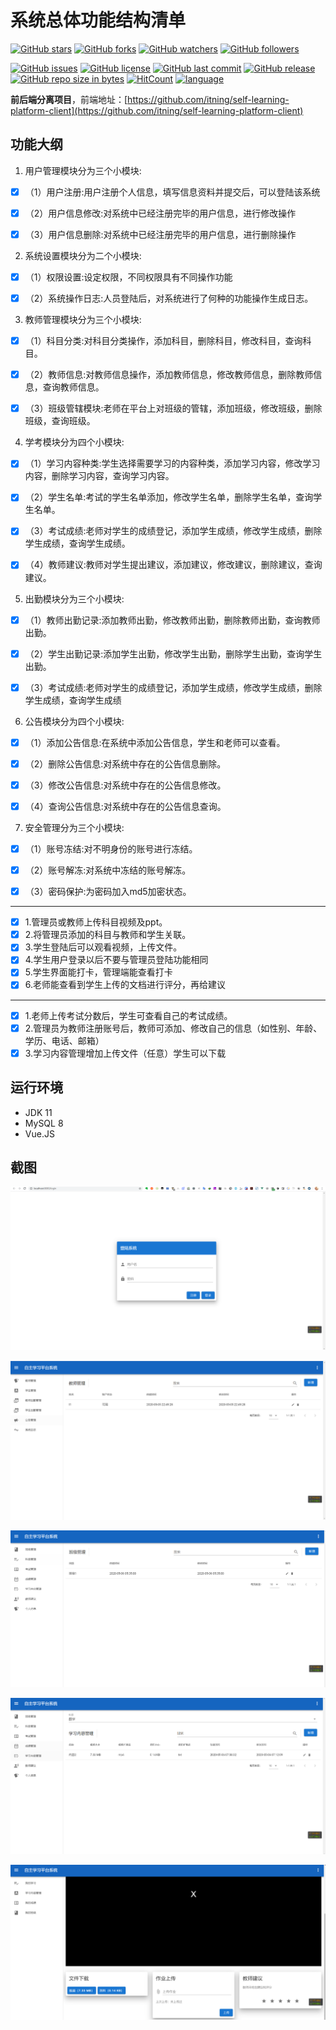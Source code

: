 # 系统总体功能结构清单

[![GitHub stars](https://img.shields.io/github/stars/itning/self-learning-platform-server.svg?style=social&label=Stars)](https://github.com/itning/self-learning-platform-server/stargazers)
[![GitHub forks](https://img.shields.io/github/forks/itning/self-learning-platform-server.svg?style=social&label=Fork)](https://github.com/itning/self-learning-platform-server/network/members)
[![GitHub watchers](https://img.shields.io/github/watchers/itning/self-learning-platform-server.svg?style=social&label=Watch)](https://github.com/itning/self-learning-platform-server/watchers)
[![GitHub followers](https://img.shields.io/github/followers/itning.svg?style=social&label=Follow)](https://github.com/itning?tab=followers)

[![GitHub issues](https://img.shields.io/github/issues/itning/self-learning-platform-server.svg)](https://github.com/itning/self-learning-platform-server/issues)
[![GitHub license](https://img.shields.io/github/license/itning/self-learning-platform-server.svg)](https://github.com/itning/self-learning-platform-server/blob/master/LICENSE)
[![GitHub last commit](https://img.shields.io/github/last-commit/itning/self-learning-platform-server.svg)](https://github.com/itning/self-learning-platform-server/commits)
[![GitHub release](https://img.shields.io/github/release/itning/self-learning-platform-server.svg)](https://github.com/itning/self-learning-platform-server/releases)
[![GitHub repo size in bytes](https://img.shields.io/github/repo-size/itning/self-learning-platform-server.svg)](https://github.com/itning/self-learning-platform-server)
[![HitCount](http://hits.dwyl.io/itning/self-learning-platform-server.svg)](http://hits.dwyl.io/itning/self-learning-platform-server)
[![language](https://img.shields.io/badge/language-JAVA-green.svg)](https://github.com/itning/self-learning-platform-server)

**前后端分离项目**，前端地址：[https://github.com/itning/self-learning-platform-client](https://github.com/itning/self-learning-platform-client)

## 功能大纲

1. 用户管理模块分为三个小模块:

- [x] （1）用户注册:用户注册个人信息，填写信息资料并提交后，可以登陆该系统

- [x] （2）用户信息修改:对系统中已经注册完毕的用户信息，进行修改操作

- [x] （3）用户信息删除:对系统中已经注册完毕的用户信息，进行删除操作
  

2. 系统设置模块分为二个小模块:

- [x] （1）权限设置:设定权限，不同权限具有不同操作功能

- [x]  （2）系统操作日志:人员登陆后，对系统进行了何种的功能操作生成日志。
3. 教师管理模块分为三个小模块:

- [x] （1）科目分类:对科目分类操作，添加科目，删除科目，修改科目，查询科目。

- [x] （2）教师信息:对教师信息操作，添加教师信息，修改教师信息，删除教师信息，查询教师信息。

- [x]   （3）班级管辖模块:老师在平台上对班级的管辖，添加班级，修改班级，删除班级，查询班级。
4. 学考模块分为四个小模块:

- [x] （1）学习内容种类:学生选择需要学习的内容种类，添加学习内容，修改学习内容，删除学习内容，查询学习内容。

- [x] （2）学生名单:考试的学生名单添加，修改学生名单，删除学生名单，查询学生名单。

- [x] （3）考试成绩:老师对学生的成绩登记，添加学生成绩，修改学生成绩，删除学生成绩，查询学生成绩。

- [x]   （4）教师建议:教师对学生提出建议，添加建议，修改建议，删除建议，查询建议。
5. 出勤模块分为三个小模块:

- [x] （1）教师出勤记录:添加教师出勤，修改教师出勤，删除教师出勤，查询教师出勤。

- [x] （2）学生出勤记录:添加学生出勤，修改学生出勤，删除学生出勤，查询学生出勤。

- [x]   （3）考试成绩:老师对学生的成绩登记，添加学生成绩，修改学生成绩，删除学生成绩，查询学生成绩
6. 公告模块分为四个小模块:

- [x] （1）添加公告信息:在系统中添加公告信息，学生和老师可以查看。

- [x] （2）删除公告信息:对系统中存在的公告信息删除。

- [x] （3）修改公告信息:对系统中存在的公告信息修改。

- [x]  （4）查询公告信息:对系统中存在的公告信息查询。
7. 安全管理分为三个小模块:

- [x] （1）账号冻结:对不明身份的账号进行冻结。

- [x] （2）账号解冻:对系统中冻结的账号解冻。

- [x] （3）密码保护:为密码加入md5加密状态。
---
- [x] 1.管理员或教师上传科目视频及ppt。
- [x] 2.将管理员添加的科目与教师和学生关联。
- [x] 3.学生登陆后可以观看视频，上传文件。
- [x] 4.学生用户登录以后不要与管理员登陆功能相同
- [x] 5.学生界面能打卡，管理端能查看打卡
- [x] 6.老师能查看到学生上传的文档进行评分，再给建议
---
- [x] 1.老师上传考试分数后，学生可查看自己的考试成绩。
- [x] 2.管理员为教师注册账号后，教师可添加、修改自己的信息（如性别、年龄、学历、电话、邮箱）
- [x] 3.学习内容管理增加上传文件（任意）学生可以下载

## 运行环境
- JDK 11
- MySQL 8
- Vue.JS

## 截图

![a](https://raw.githubusercontent.com/itning/self-learning-platform-server/master/pic/a.png)

![b](https://raw.githubusercontent.com/itning/self-learning-platform-server/master/pic/b.png)

![c](https://raw.githubusercontent.com/itning/self-learning-platform-server/master/pic/c.png)

![d](https://raw.githubusercontent.com/itning/self-learning-platform-server/master/pic/d.png)

![e](https://raw.githubusercontent.com/itning/self-learning-platform-server/master/pic/e.png)